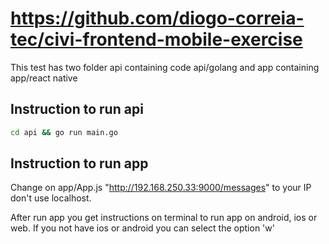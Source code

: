 # https://github.com/diogo-correia-tec/civi-frontend-mobile-exercise

This test has two folder api containing code api/golang and app containing app/react native

## Instruction to run api

```bash
cd api && go run main.go
```

## Instruction to run app

Change on app/App.js "http://192.168.250.33:9000/messages" to your IP don't use localhost.

After run app you get instructions on terminal to run app on android, ios or web. If you not have ios or android you can select the option 'w'


